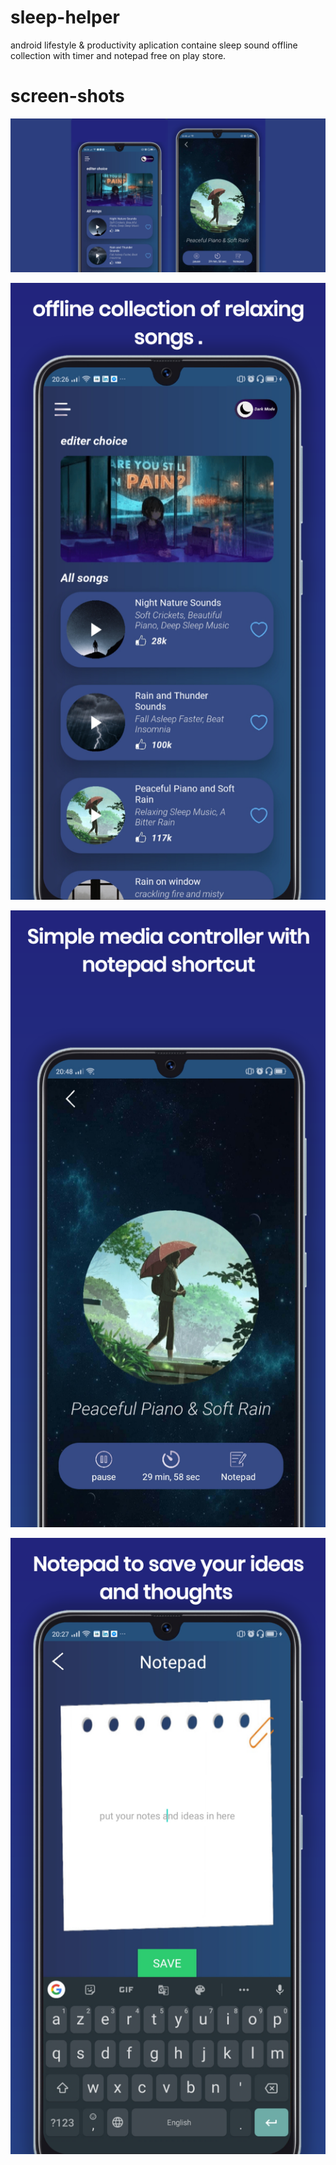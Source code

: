 # sleep-helper
android lifestyle & productivity aplication containe
sleep sound offline collection with timer and notepad free on play store.

# screen-shots

![Screenshot](screenshots/thulbnail.png)

![Screenshot](screenshots/screenshot1.png)

![Screenshot](screenshots/screenshot2.png)

![Screenshot](screenshots/screenshot3.png)
